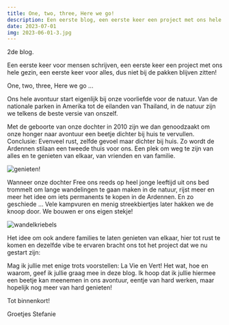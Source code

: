 ```yaml
---
title: One, two, three, Here we go!
description: Een eerste blog, een eerste keer een project met ons hele gezin, een eerste keer voor alles, dus niet bij de pakken blijven zitten!
date: 2023-07-01
img: 2023-06-01-3.jpg
---
```


2de blog.

Een eerste keer voor mensen schrijven, een eerste keer een project met ons hele gezin, een eerste keer voor alles, dus niet bij de pakken blijven zitten!

One, two, three, Here we go ...

Ons hele avontuur start eigenlijk bij onze voorliefde voor de natuur. Van de nationale parken in Amerika tot de eilanden van Thailand, in de natuur zijn we telkens de beste versie van onszelf.

Met de geboorte van onze dochter in 2010 zijn we dan genoodzaakt om onze honger naar avontuur een beetje dichter bij huis te vervullen. Conclusie: Evenveel rust, zelfde gevoel maar dichter bij huis. Zo wordt de Ardennen stilaan een tweede thuis voor ons. Een plek om weg te zijn van alles en te genieten van elkaar, van vrienden en van familie.

![genieten!](2023-06-01-2.jpg)

Wanneer onze dochter Free ons reeds op heel jonge leeftijd uit ons bed trommelt om lange wandelingen te gaan maken in de natuur, rijst meer en meer het idee om iets permanents te kopen in de Ardennen. En zo geschiede ... Vele kampvuren en menig streekbiertjes later hakken we de knoop door. We bouwen er ons eigen stekje!

![wandelkriebels](2023-06-01-1.jpg)

Het idee om ook andere families te laten genieten van elkaar, hier tot rust te komen en dezelfde vibe te ervaren bracht ons tot het project dat we nu gestart zijn:

Mag ik jullie met enige trots voorstellen: La Vie en Vert! Het wat, hoe en waarom, geef ik jullie graag mee in deze blog. Ik hoop dat ik jullie hiermee een beetje kan meenemen in ons avontuur, eentje van hard werken, maar hopelijk nog meer van hard genieten!

Tot binnenkort!

Groetjes Stefanie
